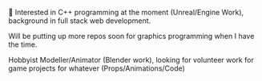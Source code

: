 🌱 Interested in C++ programming at the moment (Unreal/Engine Work), background in full stack web development.

Will be putting up more repos soon for graphics programming when I have the time.

Hobbyist Modeller/Animator (Blender work), looking for volunteer work for game projects for whatever (Props/Animations/Code)

<!---
VirtualLime/VirtualLime is a ✨ special ✨ repository because its `README.md` (this file) appears on your GitHub profile.
You can click the Preview link to take a look at your changes.
--->
